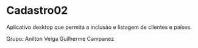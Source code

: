 # Cadastro02
Aplicativo desktop que permita a inclusão e listagem de clientes e países. 

Grupo:
Anilton Veiga
Guilherme Campanez
